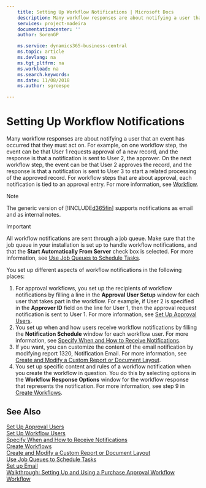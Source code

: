 ```yaml
---
    title: Setting Up Workflow Notifications | Microsoft Docs
    description: Many workflow responses are about notifying a user that an event has occurred that they must act on. For example, on one workflow step, the event can be that User 1 requests approval of a new record, and the response is that a notification is sent to User 2, the approver. On the next workflow step, the event can be that User 2 approves the record, and the response is that a notification is sent to User 3 to start a related processing of the approved record. For workflow steps that are about approval, each notification is tied to an approval entry.
    services: project-madeira
    documentationcenter: ''
    author: SorenGP

    ms.service: dynamics365-business-central
    ms.topic: article
    ms.devlang: na
    ms.tgt_pltfrm: na
    ms.workload: na
    ms.search.keywords:
    ms.date: 11/08/2018
    ms.author: sgroespe

---
```

# Setting Up Workflow Notifications
Many workflow responses are about notifying a user that an event has occurred that they must act on. For example, on one workflow step, the event can be that User 1 requests approval of a new record, and the response is that a notification is sent to User 2, the approver. On the next workflow step, the event can be that User 2 approves the record, and the response is that a notification is sent to User 3 to start a related processing of the approved record. For workflow steps that are about approval, each notification is tied to an approval entry. For more information, see [Workflow](across-workflow.md).  

> [!NOTE]  
>  The generic version of [!INCLUDE[d365fin](includes/d365fin_md.md)] supports notifications as email and as internal notes.  

> [!IMPORTANT]  
>  All workflow notifications are sent through a job queue. Make sure that the job queue in your installation is set up to handle workflow notifications, and that the **Start Automatically From Server** check box is selected. For more information, see [Use Job Queues to Schedule Tasks](admin-job-queues-schedule-tasks.md).

You set up different aspects of workflow notifications in the following places:  

1.  For approval workflows, you set up the recipients of workflow notifications by filling a line in the **Approval User Setup** window for each user that takes part in the workflow. For example, if User 2 is specified in the **Approver ID** field on the line for User 1, then the approval request notification is sent to User 1. For more information, see [Set Up Approval Users](across-how-to-set-up-approval-users.md).  
2.  You set up when and how users receive workflow notifications by filling the **Notification Schedule** window for each workflow user. For more information, see [Specify When and How to Receive Notifications](across-how-to-specify-when-and-how-to-receive-notifications.md).  
3.  If you want, you can customize the content of the email notification by modifying report 1320, Notification Email. For more information, see [Create and Modify a Custom Report or Document Layout](ui-how-create-custom-report-layout.md).  
4.  You set up specific content and rules of a workflow notification when you create the workflow in question. You do this by selecting options in the **Workflow Response Options** window for the workflow response that represents the notification. For more information, see step 9 in [Create Workflows](across-how-to-create-workflows.md).  

## See Also  
 [Set Up Approval Users](across-how-to-set-up-approval-users.md)   
 [Set Up Workflow Users](across-how-to-set-up-workflow-users.md)   
 [Specify When and How to Receive Notifications](across-how-to-specify-when-and-how-to-receive-notifications.md)   
 [Create Workflows](across-how-to-create-workflows.md)   
 [Create and Modify a Custom Report or Document Layout](ui-how-create-custom-report-layout.md)   
 [Use Job Queues to Schedule Tasks](admin-job-queues-schedule-tasks.md)   
 [Set up Email](admin-how-setup-email.md)   
 [Walkthrough: Setting Up and Using a Purchase Approval Workflow](walkthrough-setting-up-and-using-a-purchase-approval-workflow.md)   
 [Workflow](across-workflow.md)   

